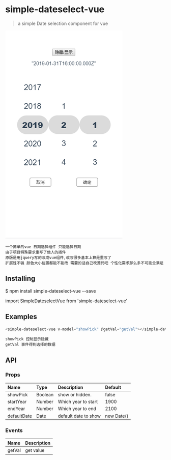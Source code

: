 # simple-dateselect-vue

> a simple Date selection component for vue

 ![image](https://raw.githubusercontent.com/mshaital/simple-dateselect-vue/master/src/assets/20190202110036.png)

    一个简单的vue 日期选择组件 只能选择日期
    由于项目特殊要求重写了他人的插件
    原版是用jquery写的改成vue组件,改写很多基本上算是重写了
    扩展性不强 颜色大小位置都能不能改 需要的话自己改源码吧 个性化需求那么多不可能全满足

## Installing
$ npm install simple-dateselect-vue --save

import SimpleDateselectVue from 'simple-dateselect-vue'

## Examples
```javascript
<simple-dateselect-vue v-model="showPick" @getVal="getVal"></simple-dateselect-vue>
```

    showPick 控制显示隐藏
    getVal 事件得到选择的数据

## API

### Props
| Name        | Type     | Description            | Default                  |
| :-----      | :------- | :----------------------| :----------------------- |
| showPick    | Boolean  | show or hidden.        | false                    |
| startYear   | Number   | Which year to start    | 1900                     |
| endYear     | Number   | Which year to end      | 2100                     |
| defaultDate | Date     | default date to show   | new Date()               |

### Events

| Name    | Description |
| :-----  | :---------- |
| getVal  |  get value  |

